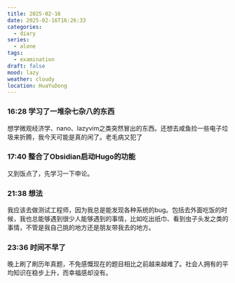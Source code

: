 ```yaml
---
title: 2025-02-16
date: 2025-02-16T16:26:33
categories:
  - diary
series:
  - alone
tags:
  - examination
draft: false
mood: lazy
weather: cloudy
location: HuaYuDong
---
```


### 16:28 学习了一堆杂七杂八的东西

想学微观经济学、nano、lazyvim之类突然冒出的东西。还想去咸鱼捡一些电子垃圾来折腾，我今天可能是真的闲了。老毛病又犯了

### 17:40 整合了Obsidian启动Hugo的功能

又到饭点了，先学习一下申论。

### 21:38 想法

我应该去做测试工程师，因为我总是能发现各种系统的bug。包括去外面吃饭的时候，我也总能够遇到很少人能够遇到的事情，比如吃出纸巾、看到虫子头发之类的事情，不管是我自己挑的地方还是朋友带我去的地方。

### 23:36 时间不早了

晚上刷了刷历年真题，不免感慨现在的题目相比之前越来越难了。社会人拥有的平均知识在稳步上升，而幸福感却没有。
